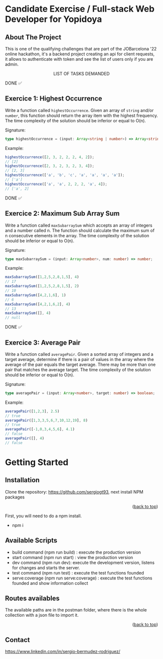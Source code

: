 # Candidate Exercise / Full-stack Web Developer for Yopidoya

## About The Project

This is one of the qualifying challenges that are part of the JOBarcelona '22 online hackathon, it's a backend project creating an api for client requests, it allows to authenticate with token and see the list of users only if you are admin.


<p align="center"> LIST OF TASKS DEMANDED</p>

DONE ✅
## Exercice 1: Highest Occurrence


Write a function called `highestOccurrence`. Given an array of `string` and/or `number`, this function should return the array item with the highest frequency. The time complexity of the solution should be inferior or equal to O(n).

Signature:

```ts
type highestOccurrence = (input: Array<string | number>) => Array<string | number>;
```

Example:

```ts
highestOccurrence([2, 3, 2, 2, 2, 4, 2]);
// [2]
highestOccurrence([2, 3, 2, 3, 2, 3, 4]);
// [2, 3]
highestOccurrence(['a', 'b', 'c', 'a', 'a', 'a', 'a']);
// ['a']
highestOccurrence(['a', 'a', 2, 2, 2, 'a', 4]);
// ['a', 2]
```

DONE ✅
## Exercice 2: Maximum Sub Array Sum

Write a function called `maxSubarraySum` which accepts an array of integers and a number called n. The function should calculate the maximum sum of n consecutive elements in the array. The time complexity of the solution should be inferior or equal to O(n).

Signature:

```ts
type maxSubarraySum = (input: Array<number>, num: number) => number;
```

Example:

```ts
maxSubarraySum([1,2,5,2,8,1,5], 4)
// 17
maxSubarraySum([1,2,5,2,8,1,5], 2)
// 10
maxSubarraySum([4,2,1,6], 1)
// 6
maxSubarraySum([4,2,1,6,2], 4)
// 13
maxSubarraySum([], 4)
// null
```

DONE ✅
## Exercice 3: Average Pair

Write a function called `averagePair`. Given a sorted array of integers and a target average, determine if there is a pair of values in the array where the average of the pair equals the target average. There may be more than one pair that matches the average target. The time complexity of the solution should be inferior or equal to O(n).

Signature:

```ts
type averagePair = (input: Array<number>, target: number) => boolean;
```

Example:

```ts
averagePair([1,2,3], 2.5)
// true
averagePair([1,3,3,5,6,7,10,12,19], 8)
// true
averagePair([-1,0,3,4,5,6], 4.1)
// false
averagePair([], 4)
// false
```

<!-- GETTING STARTED -->
# Getting Started
## Installation
Clone the repository: https://github.com/sergiogt93, next install NPM packages

<p align="right">(<a href="#top">back to top</a>)</p>

First, you will need to do a npm install.

* npm i

## Available Scripts

* build command (npm run build) : execute the production version
* start command (npm run start) : view the production version
* dev command (npm run dev): execute the development version, listens for changes and starts the server.
* test command (npm run test) : execute the test functions founded
* serve:coverage (npm run serve:coverage) : execute the test functions founded and show information collect


## Routes availables

The available paths are in the postman folder, where there is the whole collection with a json file to import it.

<p align="right">(<a href="#top">back to top</a>)</p>


## Contact
https://www.linkedin.com/in/sergio-bermudez-rodriguez/